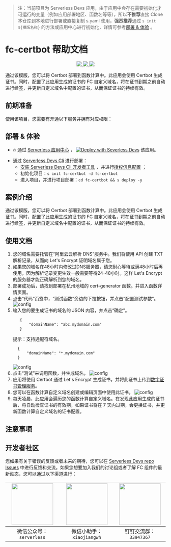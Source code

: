 
> 注：当前项目为 Serverless Devs 应用，由于应用中会存在需要初始化才可运行的变量（例如应用部署地区、函数名等等），所以**不推荐**直接 Clone 本仓库到本地进行部署或直接复制 s.yaml 使用，**强烈推荐**通过 `s init ${模版名称}` 的方法或应用中心进行初始化，详情可参考[部署 & 体验](#部署--体验) 。

# fc-certbot 帮助文档
<p align="center" class="flex justify-center">
    <a href="https://www.serverless-devs.com" class="ml-1">
    <img src="http://editor.devsapp.cn/icon?package=fc-certbot&type=packageType">
  </a>
  <a href="http://www.devsapp.cn/details.html?name=fc-certbot" class="ml-1">
    <img src="http://editor.devsapp.cn/icon?package=fc-certbot&type=packageVersion">
  </a>
  <a href="http://www.devsapp.cn/details.html?name=fc-certbot" class="ml-1">
    <img src="http://editor.devsapp.cn/icon?package=fc-certbot&type=packageDownload">
  </a>
</p>

<description>

通过该模版，您可以将 Certbot 部署到函数计算中。此应用会使用 Certbot 生成证书。同时，配置了此应用生成的证书的 FC 自定义域名，将在证书到期之前自动进行续签，并更新自定义域名中配置的证书，从而保证证书的持续有效。

</description>

<codeUrl>



</codeUrl>
<preview>



</preview>


## 前期准备

使用该项目，您需要有开通以下服务并拥有对应权限：

<service>
</service>

<remark>



</remark>

<disclaimers>



</disclaimers>

## 部署 & 体验

<appcenter>
   
- :fire: 通过 [Serverless 应用中心](https://fcnext.console.aliyun.com/applications/create?template=fc-certbot) ，
  [![Deploy with Severless Devs](https://img.alicdn.com/imgextra/i1/O1CN01w5RFbX1v45s8TIXPz_!!6000000006118-55-tps-95-28.svg)](https://fcnext.console.aliyun.com/applications/create?template=fc-certbot) 该应用。
   
</appcenter>
<deploy>
    
- 通过 [Serverless Devs Cli](https://www.serverless-devs.com/serverless-devs/install) 进行部署：
  - [安装 Serverless Devs Cli 开发者工具](https://www.serverless-devs.com/serverless-devs/install) ，并进行[授权信息配置](https://docs.serverless-devs.com/fc/config) ；
  - 初始化项目：`s init fc-certbot -d fc-certbot`
  - 进入项目，并进行项目部署：`cd fc-certbot && s deploy -y`
   
</deploy>

## 案例介绍

<appdetail id="flushContent">

通过该模版，您可以将 Certbot 部署到函数计算中。此应用会使用 Certbot 生成证书。同时，配置了此应用生成的证书的 FC 自定义域名，将在证书到期之前自动进行续签，并更新自定义域名中配置的证书，从而保证证书的持续有效。

</appdetail>

## 使用文档

<usedetail id="flushContent">

1. 您的域名需要托管在“阿里云云解析 DNS”服务中。我们将使用 API 创建 TXT 解析记录，从而向 Let's Encrypt 证明域名属于您。
2. 如果您的域名在48小时内修改过DNS服务器，请您耐心等待或满48小时后再使用，因为解析记录变更生效一般需要等待24-48小时。这样 Let's Encrypt 的服务器才能正确解析到您的域名。
3. 部署成功后，请找到部署在杭州地域的 cert-generator 函数。并进入函数详情页面。
4. 点击“代码”页签中，“测试函数”旁边的下拉按钮，并点击“配置测试参数”。
  ![config](https://img.alicdn.com/imgextra/i3/O1CN018m9BmT1VBig71p3on_!!6000000002615-0-tps-672-554.jpg)
5. 输入您的要生成证书的域名的 JSON 内容，并点击“确定”。
   ```
      {
          "domainName": "abc.mydomain.com"
      }
    ```
    提示：支持通配符域名。
    ```
      {
          "domainName": "*.mydomain.com"
      }
    ```
   ![config](https://img.alicdn.com/imgextra/i3/O1CN01tbCzNf1Rm7hEBvpPZ_!!6000000002153-0-tps-1792-1612.jpg)
6. 点击“测试”来调用函数，并生成域名。
   ![config](https://img.alicdn.com/imgextra/i4/O1CN018es5JV1bB9t7GM8RG_!!6000000003426-0-tps-672-420.jpg)
7. 应用将使用 Certbot 通过 Let's Encrypt 生成证书，并将此证书上传到[数字证书管理服务](https://yundun.console.aliyun.com/?p=cas#/certExtend/upload/cn-hangzhou)。
8. 您可以在函数计算自定义域名创建或编辑页面中使用此证书。
   ![config](https://img.alicdn.com/imgextra/i2/O1CN010mXNqs1khyoTsmBoS_!!6000000004716-0-tps-1556-1198.jpg)
9. 每天凌晨，此应用会遍历您的函数计算自定义域名。在发现此应用生成的证书后，将自动检查证书的有效期，如果证书将在 7 天内过期，会更换证书，并更新函数计算自定义域名的证书配置。

</usedetail>

## 注意事项

<matters id="flushContent">
</matters>


<devgroup>


## 开发者社区

您如果有关于错误的反馈或者未来的期待，您可以在 [Serverless Devs repo Issues](https://github.com/serverless-devs/serverless-devs/issues) 中进行反馈和交流。如果您想要加入我们的讨论组或者了解 FC 组件的最新动态，您可以通过以下渠道进行：

<p align="center">  

| <img src="https://serverless-article-picture.oss-cn-hangzhou.aliyuncs.com/1635407298906_20211028074819117230.png" width="130px" > | <img src="https://serverless-article-picture.oss-cn-hangzhou.aliyuncs.com/1635407044136_20211028074404326599.png" width="130px" > | <img src="https://serverless-article-picture.oss-cn-hangzhou.aliyuncs.com/1635407252200_20211028074732517533.png" width="130px" > |
| --------------------------------------------------------------------------------------------------------------------------------- | --------------------------------------------------------------------------------------------------------------------------------- | --------------------------------------------------------------------------------------------------------------------------------- |
| <center>微信公众号：`serverless`</center>                                                                                         | <center>微信小助手：`xiaojiangwh`</center>                                                                                        | <center>钉钉交流群：`33947367`</center>                                                                                           |
</p>
</devgroup>
